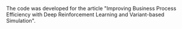 The code was developed for the article "Improving Business Process Efficiency with Deep Reinforcement Learning and Variant-based Simulation".
